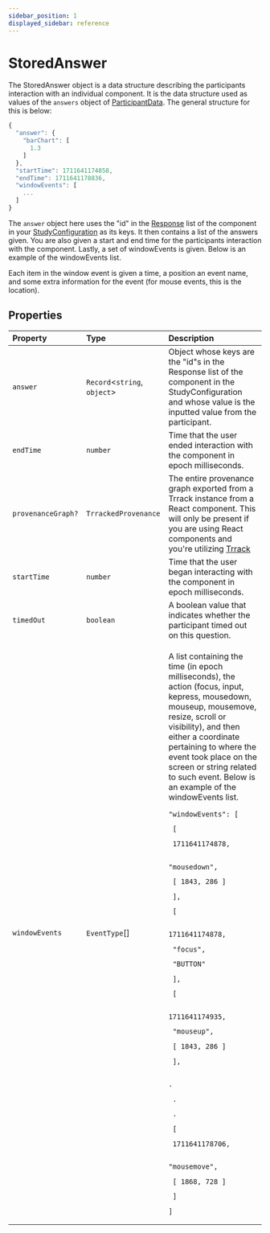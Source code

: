 ```yaml
---
sidebar_position: 1
displayed_sidebar: reference
---
```


# StoredAnswer

The StoredAnswer object is a data structure describing the participants interaction with an individual component. It is the data structure used as values of the `answers` object of [ParticipantData](../ParticipantData). The general structure for this is below:

```js
{
  "answer": {
    "barChart": [
      1.3
    ]
  },
  "startTime": 1711641174858,
  "endTime": 1711641178836,
  "windowEvents": [
    ...
  ]
}
```
The `answer` object here uses the "id" in the [Response](../BaseResponse) list of the component in your [StudyConfiguration](../StudyConfig) as its keys. It then contains a list of the answers given. You are also given a start and end time for the participants interaction with the component. Lastly, a set of windowEvents is given. Below is an example of the windowEvents list.

Each item in the window event is given a time, a position an event name, and some extra information for the event (for mouse events, this is the location).

## Properties

| Property | Type | Description |
| :------ | :------ | :------ |
| `answer` | `Record`\<`string`, `object`\> | Object whose keys are the "id"s in the Response list of the component in the StudyConfiguration and whose value is the inputted value from the participant. |
| `endTime` | `number` | Time that the user ended interaction with the component in epoch milliseconds. |
| `provenanceGraph?` | `TrrackedProvenance` | The entire provenance graph exported from a Trrack instance from a React component. This will only be present if you are using React components and you're utilizing [Trrack](https://apps.vdl.sci.utah.edu/trrack) |
| `startTime` | `number` | Time that the user began interacting with the component in epoch milliseconds. |
| `timedOut` | `boolean` | A boolean value that indicates whether the participant timed out on this question. |
| `windowEvents` | `EventType`[] | <p>A list containing the time (in epoch milliseconds), the action (focus, input, kepress, mousedown, mouseup, mousemove, resize, scroll or visibility), and then either a coordinate pertaining to where the event took place on the screen or string related to such event. Below is an example of the windowEvents list.</p><code>"windowEvents": [<p>  [</p><p>    1711641174878,</p><p>    "mousedown",</p><p>    [ 1843, 286 ]</p><p>  ],</p><p>  [</p><p>    1711641174878,</p><p>    "focus",</p><p>    "BUTTON"</p><p>  ],</p><p>  [</p><p>    1711641174935,</p><p>    "mouseup",</p><p>    [ 1843, 286 ]</p><p>  ],</p><p>  .</p><p>  .</p><p>  .</p><p>  [</p><p>    1711641178706,</p><p>    "mousemove",</p><p>    [ 1868, 728 ]</p><p>  ]</p><p>]</p></code> |
